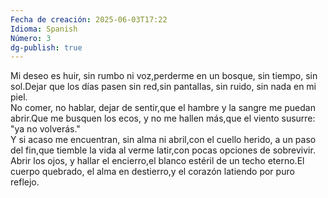 ```yaml
---
Fecha de creación: 2025-06-03T17:22
Idioma: Spanish
Número: 3
dg-publish: true
---
```

Mi deseo es huir, sin rumbo ni voz,perderme en un bosque, sin tiempo, sin sol.Dejar que los días pasen sin red,sin pantallas, sin ruido, sin nada en mi piel.  
No comer, no hablar, dejar de sentir,que el hambre y la sangre me puedan abrir.Que me busquen los ecos, y no me hallen más,que el viento susurre: "ya no volverás."  
Y si acaso me encuentran, sin alma ni abril,con el cuello herido, a un paso del fin,que tiemble la vida al verme latir,con pocas opciones de sobrevivir.  
Abrir los ojos, y hallar el encierro,el blanco estéril de un techo eterno.El cuerpo quebrado, el alma en destierro,y el corazón latiendo por puro reflejo.